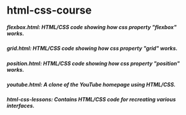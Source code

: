 # html-css-course
##### flexbox.html: *HTML/CSS code showing how css property "flexbox" works.*
##### grid.html: *HTML/CSS code showing how css property "grid" works.*
##### position.html: *HTML/CSS code showing how css property "position" works.*
##### youtube.html: *A clone of the YouTube homepage using HTML/CSS.*
##### html-css-lessons: *Contains HTML/CSS code for recreating various interfaces.*
